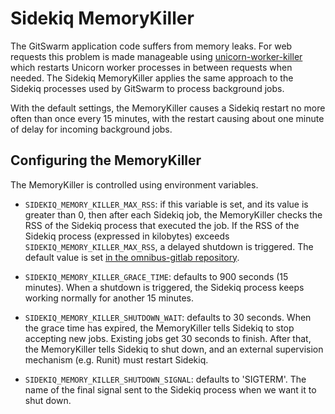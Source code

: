 # Sidekiq MemoryKiller

The GitSwarm application code suffers from memory leaks. For web requests
this problem is made manageable using
[unicorn-worker-killer](https://github.com/kzk/unicorn-worker-killer) which
restarts Unicorn worker processes in between requests when needed. The
Sidekiq MemoryKiller applies the same approach to the Sidekiq processes
used by GitSwarm to process background jobs.

With the default settings, the MemoryKiller causes a Sidekiq restart no
more often than once every 15 minutes, with the restart causing about one
minute of delay for incoming background jobs.

## Configuring the MemoryKiller

The MemoryKiller is controlled using environment variables.

- `SIDEKIQ_MEMORY_KILLER_MAX_RSS`: if this variable is set, and its value
  is greater than 0, then after each Sidekiq job, the MemoryKiller
  checks the RSS of the Sidekiq process that executed the job. If the RSS
  of the Sidekiq process (expressed in kilobytes) exceeds
  `SIDEKIQ_MEMORY_KILLER_MAX_RSS`, a delayed shutdown is triggered. The
  default value is set [in the omnibus-gitlab
  repository](https://gitlab.com/gitlab-org/omnibus-gitlab/blob/master/files/gitlab-cookbooks/gitlab/attributes/default.rb).

- `SIDEKIQ_MEMORY_KILLER_GRACE_TIME`: defaults to 900 seconds (15 minutes).
  When a shutdown is triggered, the Sidekiq process keeps working normally
  for another 15 minutes.

- `SIDEKIQ_MEMORY_KILLER_SHUTDOWN_WAIT`: defaults to 30 seconds. When the
  grace time has expired, the MemoryKiller tells Sidekiq to stop accepting
  new jobs. Existing jobs get 30 seconds to finish. After that, the
  MemoryKiller tells Sidekiq to shut down, and an external supervision
  mechanism (e.g. Runit) must restart Sidekiq.

- `SIDEKIQ_MEMORY_KILLER_SHUTDOWN_SIGNAL`: defaults to 'SIGTERM'. The name
  of the final signal sent to the Sidekiq process when we want it to shut
  down.
